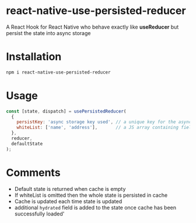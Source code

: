 # react-native-use-persisted-reducer
A React Hook for React Native who behave exactly like **useReducer** but persist the state into async storage

# Installation

````bash
npm i react-native-use-persisted-reducer
````

# Usage

````javascript
const [state, dispatch] = usePersistedReducer(
  {
    persistKey: 'async storage key used', // a unique key for the async storage entry key (Mandatory)
    whiteList: ['name', 'address'],       // a JS array containing fields to persist (Optional) 
  },
  reducer,
  defaultState
);
````

# Comments

* Default state is returned when cache is empty
* If whiteList is omitted then the whole state is persisted in cache
* Cache is updated each time state is updated
* additional `hydrated` field is added to the state once cache has been successfully loaded'


